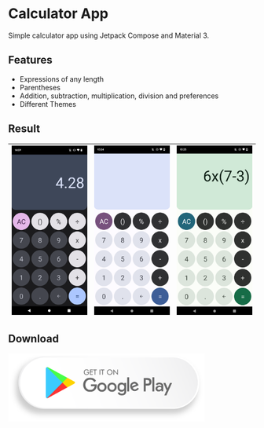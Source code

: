 # Calculator App

Simple calculator app using Jetpack Compose and Material 3.

## Features

- Expressions of any length
- Parentheses
- Addition, subtraction, multiplication, division and preferences
- Different Themes

## Result

| ![tracking list](demo/screen_01.png) | ![tracking details](demo/screen_02.png) | ![tracking details](demo/screen_03.png) |
|--------------------------------------|:---------------------------------------:|:---------------------------------------:|

## Download

[<img src="demo/gp_badge.png" width="400">](https://play.google.com/store/apps/details?id=com.bmesquita.calculator)